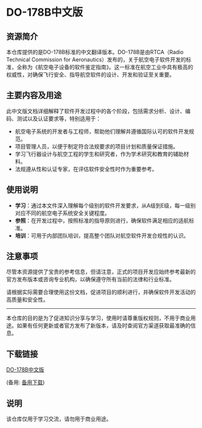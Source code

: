 # DO-178B中文版

## 资源简介

本仓库提供的是DO-178B标准的中文翻译版本。DO-178B是由RTCA（Radio Technical Commission for Aeronautics）发布的，关于航空电子软件开发的标准，全称为《航空电子设备的软件鉴定指南》。这一标准在航空工业中具有极高的权威性，对确保飞行安全、指导航空软件的设计、开发和验证至关重要。

## 主要内容及用途

此中文版文档详细解释了软件开发过程中的各个阶段，包括需求分析、设计、编码、测试以及认证要求等，特别适用于：

- 航空电子系统的开发者与工程师，帮助他们理解并遵循国际认可的软件开发规范。
- 项目管理人员，以便于制定符合法规要求的项目计划和质量保证措施。
- 学习飞行器设计与航空工程的学生和研究者，作为学术研究和教育的辅助材料。
- 法规遵从性和认证专家，在评估软件安全性时作为重要参考。

## 使用说明

- **学习**：通过本文件深入理解每个级别的软件开发要求，从A级到E级，每一级别对应不同的航空电子系统安全关键程度。
- **参照**：在开发过程中，按照标准的指导原则进行，确保软件满足相应的适航标准。
- **培训**：可用于内部团队培训，提高整个团队对航空软件开发合规性的认识。

## 注意事项

尽管本资源提供了宝贵的参考信息，但请注意，正式的项目开发应始终参考最新的官方发布版本或咨询专业机构，以确保遵守所有当前的法律和行业标准。

请根据实际需要合理使用这份文档，促进项目的顺利进行，并确保软件开发活动的高质量和安全性。

---

本仓库的目的是为了促进知识分享与学习，使用时请尊重版权规则，不用于商业用途。如果有任何更新或者官方发布了新版本，请及时查阅官方渠道获取最准确的信息。

## 下载链接
[DO-178B中文版](https://pan.quark.cn/s/7322e12b4643) 

(备用: [备用下载](https://pan.baidu.com/s/17kzSwTejdQGQ0SvYXa7Iqw?pwd=1234))

## 说明

该仓库仅用于学习交流，请勿用于商业用途。
